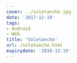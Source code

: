 ```yaml
---
cover: ../soletanche.jpg
date: '2017-12-19'
tags:
- Android
- Web
title: 'Soletanche'
url: /soletanche.html
expirydate: '2018-12-19'
---
```


